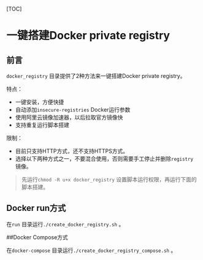 [TOC]

# 一键搭建Docker private registry



## 前言

`docker_registry` 目录提供了2种方法来一键搭建Docker private registry。



特点：

* 一键安装，方便快捷
* 自动添加`insecure-registries` Docker运行参数
* 使用阿里云镜像加速器，以后拉取官方镜像快
* 支持重复运行脚本搭建



限制：

* 目前只支持HTTP方式，还不支持HTTPS方式。
* 选择以下两种方式之一，不要混合使用，否则需要手工停止并删除`registry` 镜像。



> 先运行`chmod -R u+x docker_registry` 设置脚本运行权限，再运行下面的脚本搭建。



## Docker run方式



在`run` 目录运行`./create_docker_registry.sh` 。



##Docker Compose方式 



在`docker-compose` 目录运行`./create_docker_registry_compose.sh` 。





